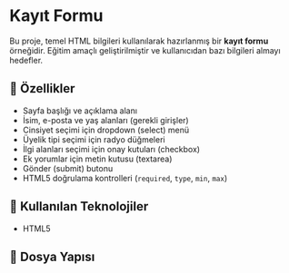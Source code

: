 # Kayıt Formu

Bu proje, temel HTML bilgileri kullanılarak hazırlanmış bir **kayıt formu** örneğidir. Eğitim amaçlı geliştirilmiştir ve kullanıcıdan bazı bilgileri almayı hedefler.

## 🔧 Özellikler

- Sayfa başlığı ve açıklama alanı
- İsim, e-posta ve yaş alanları (gerekli girişler)
- Cinsiyet seçimi için dropdown (select) menü
- Üyelik tipi seçimi için radyo düğmeleri
- İlgi alanları seçimi için onay kutuları (checkbox)
- Ek yorumlar için metin kutusu (textarea)
- Gönder (submit) butonu
- HTML5 doğrulama kontrolleri (`required`, `type`, `min`, `max`)

## 🧪 Kullanılan Teknolojiler

- HTML5

## 📁 Dosya Yapısı

